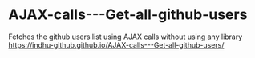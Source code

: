 # AJAX-calls---Get-all-github-users
Fetches the github users list using AJAX calls without using any library
https://indhu-github.github.io/AJAX-calls---Get-all-github-users/
